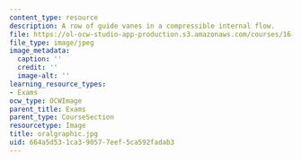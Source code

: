 ```yaml
---
content_type: resource
description: A row of guide vanes in a compressible internal flow.
file: https://ol-ocw-studio-app-production.s3.amazonaws.com/courses/16-120-compressible-flow-spring-2003/664a5d531ca390577eef5ca592fadab3_oralgraphic.jpg
file_type: image/jpeg
image_metadata:
  caption: ''
  credit: ''
  image-alt: ''
learning_resource_types:
- Exams
ocw_type: OCWImage
parent_title: Exams
parent_type: CourseSection
resourcetype: Image
title: oralgraphic.jpg
uid: 664a5d53-1ca3-9057-7eef-5ca592fadab3
---
```

